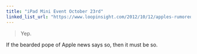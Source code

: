 ```yaml
---
title: "iPad Mini Event October 23rd"
linked_list_url: "https://www.loopinsight.com/2012/10/12/apples-rumored-oct-23-ipad-mini-event/"
---
```

<blockquote><p>
  Yep.
</p></blockquote>
<p>If the bearded pope of Apple news says so, then it must be so.</p>
